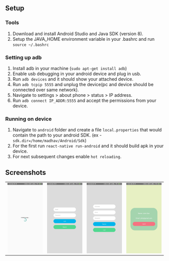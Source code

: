 ## Setup

### Tools

1. Download and install Android Studio and Java SDK (version 8).
2. Setup the JAVA_HOME environment variable in your .bashrc and run `source ~/.bashrc`

### Setting up adb

1. Install adb in your machine (`sudo apt-get install adb`)
2. Enable usb debugging in your android device and plug in usb.
3. Run `adb devices` and it should show your attached device.
4. Run `adb tcpip 5555` and unplug the device(pc and device should be connected over same network).
5. Navigate to settings > about phone > status > IP address.
6. Run `adb connect IP_ADDR:5555` and accept the permissions from your device.

### Running on device

1. Navigate to `android` folder and create a file `local.properties` that would contain the path to your android SDK. (ex - `sdk.dir=/home/madhav/Android/Sdk`)
2. For the first run `react-native run-android` and it should build apk in your device.
3. For next subsequent changes enable `hot reloading`.

## Screenshots

<table>
    <tr>
     <td><kbd><img src="./assets/images/image1.jpg"></kbd></td>
     <td><kbd><img src="./assets/images/image2.jpg"></kbd></td>
     <td><kbd><img src="./assets/images/image3.jpg"></kbd></td>
     <td><kbd><img src="./assets/images/image4.jpg"></kbd></td>
    </tr>
  </table>
